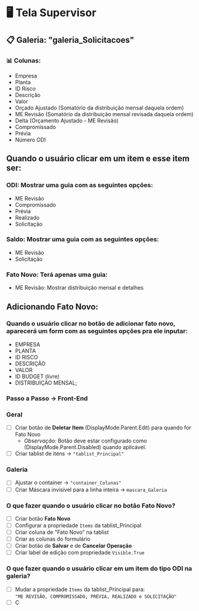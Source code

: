 # 🖥️ Tela Supervisor

## 📋 Galeria: "galeria_Solicitacoes" 

### 📊 Colunas:
- Empresa
- Planta
- ID Risco
- Descrição
- Valor
- Orçado Ajustado (Somatório da distribuição mensal daquela ordem)
- ME Revisão (Somatório da distribuição mensal revisada daquela ordem)
- Delta (Orçamento Ajustado - ME Revisão)
- Compromissado 
- Prévia
- Número ODI

## Quando o usuário clicar em um item e esse item ser:

### ODI: Mostrar uma guia com as seguintes opções:
- ME Revisão 
- Compromissado
- Prévia
- Realizado
- Solicitação

### Saldo: Mostrar uma guia com as seguintes opções:
- ME Revisão
- Solicitação

### Fato Novo: Terá apenas uma guia:
- ME Revisão: Mostrar distribuição mensal e detalhes

## Adicionando Fato Novo:
### Quando o usuário clicar no botão de adicionar fato novo, aparecerá um form com as seguintes opções pra ele inputar:

- EMPRESA 
- PLANTA 
- ID RISCO 
- DESCRIÇÃO 
- VALOR
- ID BUDGET (livre)
- DISTRIBUIÇÃO MENSAL;

### Passo a Passo → Front-End

### Geral
- [ ] Criar botão de **Deletar Item** (DisplayMode.Parent.Edit) para quando for Fato Novo  
  - *Observação:* Botão deve estar configurado como (DisplayMode.Parent.Disabled) quando aplicável.
- [ ] Criar tablist de itens → `"tablist_Principal"`

### Galeria
- [ ] Ajustar o container → `"container_Colunas"`
- [ ] Criar Máscara invisível para a linha inteira → `mascara_Galeria`

### O que fazer quando o usuário clicar no botão **Fato Novo**?
- [ ] Criar botão **Fato Novo**
- [ ] Configurar a propriedade `Items` da tablist_Principal
- [ ] Criar coluna de "Fato Novo" na tablist
- [ ] Criar as colunas do formulário
- [ ] Criar botão de **Salvar** e de **Cancelar Operação**
- [ ] Criar label de edição com propriedade `Visible.True`

### O que fazer quando o usuário clicar em um item do tipo **ODI** na galeria?
- [ ] Mudar a propriedade `Items` da tablist_Principal para:  
  `"ME REVISÃO, COMPROMISSADO, PRÉVIA, REALIZADO e SOLICITAÇÃO"`
- [ ] C
